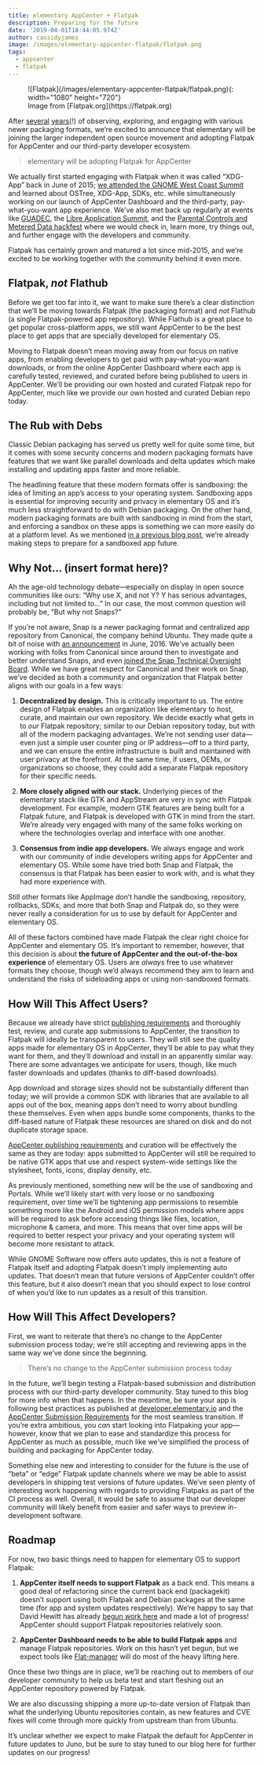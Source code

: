 ```yaml
---
title: elementary AppCenter + Flatpak
description: Preparing for the future
date: '2019-04-01T18:44:05.974Z'
author: cassidyjames
image: /images/elementary-appcenter-flatpak/flatpak.png
tags:
  - appcenter
  - flatpak
---
```


<figure markdown="1">
![Flatpak](/images/elementary-appcenter-flatpak/flatpak.png){: width="1080" height="720"}
<figcaption markdown="1">
Image from [Flatpak.org](https://flatpak.org)
</figcaption>
</figure>

After [several](http://blog.elementary.io/post/122973077471/gnome-west-coast-summit) [years](http://blog.elementary.io/post/148100271141/were-back-from-the-snappy-sprint)(!) of observing, exploring, and engaging with various newer packaging formats, we’re excited to announce that elementary will be joining the larger independent open source movement and adopting Flatpak for AppCenter and our third-party developer ecosystem.

> elementary will be adopting Flatpak for AppCenter

We actually first started engaging with Flatpak when it was called “XDG-App” back in June of 2015; [we attended the GNOME West Coast Summit](http://blog.elementary.io/post/122973077471/gnome-west-coast-summit) and learned about OSTree, XDG-App, SDKs, etc. while simultaneously working on our launch of AppCenter Dashboard and the third-party, pay-what-you-want app experience. We’ve also met back up regularly at events like [GUADEC](https://medium.com/elementaryos/things-we-learned-at-guadec-2018-bb7924b8bfe3), the [Libre Application Summit](https://medium.com/elementaryos/were-back-from-libre-application-summit-2018-2242308c4570), and the [Parental Controls and Metered Data hackfest](https://medium.com/elementaryos/parental-controls-metered-data-hackfest-774f557c6825) where we would check in, learn more, try things out, and further engage with the developers and community.

Flatpak has certainly grown and matured a lot since mid-2015, and we’re excited to be working together with the community behind it even more.

## Flatpak, _not_ Flathub

Before we get too far into it, we want to make sure there’s a clear distinction that we’ll be moving towards Flatpak (the packaging format) and _not_ Flathub (a single Flatpak-powered app repository). While Flathub is a great place to get popular cross-platform apps, we still want AppCenter to be the best place to get apps that are specially developed for elementary OS.

Moving to Flatpak doesn’t mean moving away from our focus on native apps, from enabling developers to get paid with pay-what-you-want downloads, or from the online AppCenter Dashboard where each app is carefully tested, reviewed, and curated before being published to users in AppCenter. We’ll be providing our own hosted and curated Flatpak repo for AppCenter, much like we provide our own hosted and curated Debian repo today.

## The Rub with Debs

Classic Debian packaging has served us pretty well for quite some time, but it comes with some security concerns and modern packaging formats have features that we want like parallel downloads and delta updates which make installing and updating apps faster and more reliable.

The headlining feature that these modern formats offer is sandboxing: the idea of limiting an app’s access to your operating system. Sandboxing apps is essential for improving security and privacy in elementary OS and it’s much less straightforward to do with Debian packaging. On the other hand, modern packaging formats are built with sandboxing in mind from the start, and enforcing a sandbox on these apps is something we can more easily do at a platform level. As we mentioned [in a previous blog post](https://medium.com/elementaryos/a-new-native-file-chooser-196acf9b06f0), we’re already making steps to prepare for a sandboxed app future.

## Why Not… (insert format here)?

Ah the age-old technology debate—especially on display in open source communities like ours: “Why use X, and not Y? Y has serious advantages, including but not limited to…” In our case, the most common question will probably be, “But why not Snaps?”

If you’re not aware, Snap is a newer packaging format and centralized app repository from Canonical, the company behind Ubuntu. They made quite a bit of noise with [an announcement](https://blog.ubuntu.com/2016/06/14/universal-snap-packages-launch-on-multiple-linux-distros) in June, 2016. We’ve actually been working with folks from Canonical since around then to investigate and better understand Snaps, and even [joined the Snap Technical Oversight Board](http://blog.elementary.io/post/151395260651/weve-joined-the-snap-format-tob?is_related_post=1). While we have great respect for Canonical and their work on Snap, we’ve decided as both a community and organization that Flatpak better aligns with our goals in a few ways:

1.  **Decentralized by design.** This is critically important to us. The entire design of Flatpak enables an organization like elementary to host, curate, and maintain our own repository. We decide exactly what gets in to _our_ Flatpak repository; similar to our Debian repository today, but with all of the modern packaging advantages. We’re not sending user data—even just a simple user counter ping or IP address—off to a third party, and we can ensure the entire infrastructure is built and maintained with user privacy at the forefront. At the same time, if users, OEMs, or organizations so choose, they could add a separate Flatpak repository for their specific needs.

2.  **More closely aligned with our stack.** Underlying pieces of the elementary stack like GTK and AppStream are very in sync with Flatpak development. For example, modern GTK features are being built for a Flatpak future, and Flatpak is developed with GTK in mind from the start. We’re already very engaged with many of the same folks working on where the technologies overlap and interface with one another.

3.  **Consensus from indie app developers.** We always engage and work with our community of indie developers writing apps for AppCenter and elementary OS. While some have tried both Snap and Flatpak, the consensus is that Flatpak has been easier to work with, and is what they had more experience with.

Still other formats like AppImage don’t handle the sandboxing, repository, rollbacks, SDKs, and more that both Snap and Flatpak do, so they were never really a consideration for us to use by default for AppCenter and elementary OS.

All of these factors combined have made Flatpak the clear right choice for AppCenter and elementary OS. It’s important to remember, however, that this decision is about **the future of AppCenter and the out-of-the-box experience** of elementary OS. Users are _always_ free to use whatever formats they choose, though we’d always recommend they aim to learn and understand the risks of sideloading apps or using non-sandboxed formats.

## How Will This Affect Users?

Because we already have strict [publishing requirements](https://github.com/elementary/houston/wiki/Before-You-Publish) and thoroughly test, review, and curate app submissions to AppCenter, the transition to Flatpak will ideally be transparent to users. They will still see the quality apps made for elementary OS in AppCenter, they’ll be able to pay what they want for them, and they’ll download and install in an apparently similar way. There are some advantages we anticipate for users, though, like much faster downloads and updates (thanks to diff-based downloads).

App download and storage sizes should not be substantially different than today; we will provide a common SDK with libraries that are available to all apps out of the box, meaning apps don’t need to worry about bundling these themselves. Even when apps bundle some components, thanks to the diff-based nature of Flatpak these resources are shared on disk and do not duplicate storage space.

[AppCenter publishing requirements](https://github.com/elementary/houston/wiki/Before-You-Publish) and curation will be effectively the same as they are today: apps submitted to AppCenter will still be required to be native GTK apps that use and respect system-wide settings like the stylesheet, fonts, icons, display density, etc.

As previously mentioned, something new will be the use of sandboxing and Portals. While we’ll likely start with very loose or no sandboxing requirement, over time we’ll be tightening app permissions to resemble something more like the Android and iOS permission models where apps will be required to ask before accessing things like files, location, microphone & camera, and more. This means that over time apps will be required to better respect your privacy and your operating system will become more resistant to attack.

While GNOME Software now offers auto updates, this is not a feature of Flatpak itself and adopting Flatpak doesn’t imply implementing auto updates. That doesn’t mean that future versions of AppCenter couldn’t offer this feature, but it also doesn’t mean that you should expect to lose control of when you’d like to run updates as a result of this transition.

## How Will This Affect Developers?

First, we want to reiterate that there’s no change to the AppCenter submission process today; we’re still accepting and reviewing apps in the same way we’ve done since the beginning.

> There’s no change to the AppCenter submission process today

In the future, we’ll begin testing a Flatpak-based submission and distribution process with our third-party developer community. Stay tuned to this blog for more info when that happens. In the meantime, be sure your app is following best practices as published at [developer.elementary.io](https://developer.elementary.io/) and the [AppCenter Submission Requirements](https://github.com/elementary/houston/wiki/Before-You-Publish) for the most seamless transition. If you’re extra ambitious, you _can_ start looking into Flatpaking your app—however, know that we plan to ease and standardize this process for AppCenter as much as possible, much like we’ve simplified the process of building and packaging for AppCenter today.

Something else new and interesting to consider for the future is the use of “beta” or “edge” Flatpak update channels where we may be able to assist developers in shipping test versions of future updates. We’ve seen plenty of interesting work happening with regards to providing Flatpaks as part of the CI process as well. Overall, it would be safe to assume that our developer community will likely benefit from easier and safer ways to preview in-development software.

## Roadmap

For now, two basic things need to happen for elementary OS to support Flatpak:

1.  **AppCenter itself needs to support Flatpak** as a back end. This means a good deal of refactoring since the current back end (packagekit) doesn’t support using both Flatpak and Debian packages at the same time (for app and system updates respectively). We’re happy to say that David Hewitt has already [begun work here](https://github.com/elementary/appcenter/pull/971) and made a lot of progress! AppCenter should support Flatpak repositories relatively soon.

2.  **AppCenter Dashboard needs to be able to build Flatpak apps** and manage Flatpak repositories. Work on this hasn’t yet begun, but we expect tools like [Flat-manager](https://blogs.gnome.org/alexl/2019/03/19/introducing-flat-manager/) will do most of the heavy lifting here.

Once these two things are in place, we’ll be reaching out to members of our developer community to help us beta test and start fleshing out an AppCenter repository powered by Flatpak.

We are also discussing shipping a more up-to-date version of Flatpak than what the underlying Ubuntu repositories contain, as new features and CVE fixes will come through more quickly from upstream than from Ubuntu.

It’s unclear whether we expect to make Flatpak the default for AppCenter in future updates to Juno, but be sure to stay tuned to our blog here for further updates on our progress!

